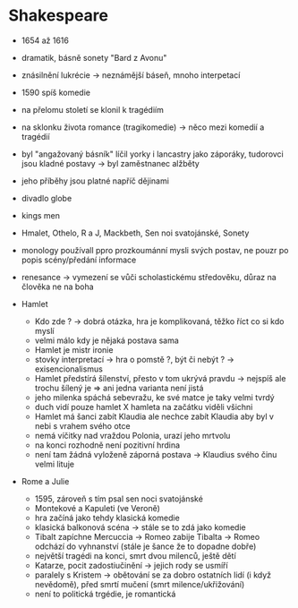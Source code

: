 # Shakespeare
- 1654 až 1616
- dramatik, básně sonety "Bard z Avonu"
- znásilnění lukrécie -> neznámější báseň, mnoho interpetací
- 1590 spíš komedie
- na přelomu století se klonil k tragédiím
- na sklonku života romance (tragikomedie) -> něco mezi komedií a tragédií 
- byl "angažovaný básník" líčil yorky i lancastry jako záporáky, tudorovci jsou kladné postavy -> byl zaměstnanec alžběty
- jeho příběhy jsou platné napříč dějinami
- divadlo globe
- kings men
- Hmalet, Othelo, R a J, Mackbeth, Sen noi svatojánské, Sonety
- monology používall ppro prozkoumánní mysli svých postav, ne pouzr po popis scény/předání informace
- renesance -> vymezení se vůči scholastickému středověku, důraz na člověka ne na boha



- Hamlet
	- Kdo zde ? -> dobrá otázka, hra je komplikovaná, těžko říct co si kdo myslí
	- velmi málo kdy je nějaká postava sama
	- Hamlet je mistr ironie
	- stovky interpretací -> hra o pomstě ?, být či nebýt ? -> exisencionalismus
	- Hamlet předstírá šílenství, přesto v tom ukrývá pravdu -> nejspíš ale trochu šílený je => ani jedna varianta není jistá
	- jeho milenka spáchá sebevražu, ke své matce je taky velmi tvrdý
	- duch vidí pouze hamlet X hamleta na začátku viděli všichni
	- Hamlet má šanci zabít Klaudia ale nechce zabít Klaudia aby byl v nebi s vrahem svého otce
	- nemá víčitky nad vraždou Polonia, urazí jeho mrtvolu
	- na konci rozhodně není pozitivní hrdina
	- není tam žádná vyloženě záporná postava -> Klaudius svého činu velmi lituje

- Rome a Julie
	- 1595, zároveň s tím psal sen noci svatojánské
	- Montekové a Kapuleti (ve Veroně)
	- hra začíná jako tehdy klasická komedie
	- klasická balkonová scéna -> stále se to zdá jako komedie
	- Tibalt zapíchne Mercuccia -> Romeo zabije Tibalta -> Romeo odchází do vyhnanství (stále je šance že to dopadne dobře)
	- největší tragédi na konci, smrt dvou milenců, ještě dětí
	- Katarze, pocit zadostiučinění -> jejich rody se usmíří
	- paralely s Kristem -> obětování se za dobro ostatních lidí (i když nevědomě), před smrtí mučení (smrt milence/ukřižování)
	- není to politická trgédie, je romantická